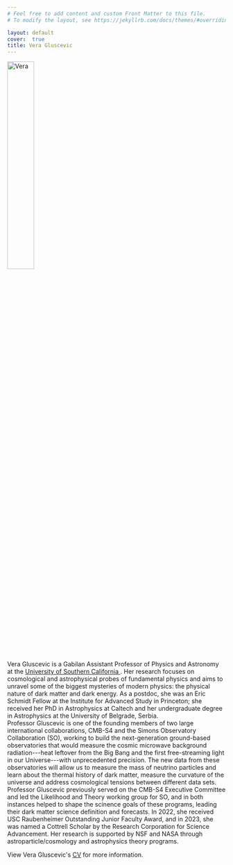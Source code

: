 ```yaml
---
# Feel free to add content and custom Front Matter to this file.
# To modify the layout, see https://jekyllrb.com/docs/themes/#overriding-theme-defaults

layout: default
cover:  true
title: Vera Gluscevic
---
```

<img align="center" src="{{veragluscevic.github.io}}/assets/img/Vera.png" alt="Vera" width="35%" padding-right="20px">


<p>
Vera Gluscevic is a Gabilan Assistant Professor of Physics and Astronomy at the <a href="https://dornsife.usc.edu/physics/"> University of Southern California </a>. Her research focuses on cosmological and astrophysical probes of fundamental physics and aims to unravel some of the biggest mysteries of modern physics: the physical nature of dark matter and dark energy. As a postdoc, she was an Eric Schmidt Fellow at the Institute for Advanced Study in Princeton; she received her PhD in Astrophysics at Caltech and her undergraduate degree in Astrophysics at the University of Belgrade, Serbia. 
 
  <br> 
Professor Gluscevic is one of the founding members of two large international collaborations, CMB-S4 and the Simons Observatory Collaboration (SO), working to build the next-generation ground-based observatories that would measure the cosmic microwave background radiation---heat leftover from the Big Bang and the first free-streaming light in our Universe---with unprecedented precision. The new data from these observatories will allow us to measure the mass of neutrino particles and learn about the thermal history of dark matter, measure the curvature of the universe and address cosmological tensions between different data sets. Professor Gluscevic previously served on the CMB-S4 Executive Committee and led the Likelihood and Theory working group for SO, and in both instances helped to shape the scinence goals of these programs, leading their dark matter science definition and forecasts. In 2022, she received USC Raubenheimer Outstanding Junior Faculty Award, and in 2023, she was named a Cottrell Scholar by the Research Corporation for Science Advancement. Her research is supported by NSF and NASA through astroparticle/cosmology and astrophysics theory programs.
 </p>

View Vera Gluscevic's [CV](./CV.pdf) for more information.
<p>




